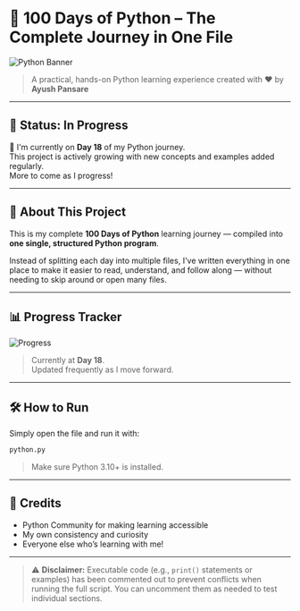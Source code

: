 # 🐍 100 Days of Python – The Complete Journey in One File

![Python Banner](https://1000logos.net/wp-content/uploads/2020/08/Python-Logo.png)

> A practical, hands-on Python learning experience created with ❤️ by **Ayush Pansare**

---

## 🚧 Status: **In Progress**

📌 I'm currently on **Day 18** of my Python journey.  
This project is actively growing with new concepts and examples added regularly.  
More to come as I progress!

---

## 🚀 About This Project

This is my complete **100 Days of Python** learning journey — compiled into **one single, structured Python program**.

Instead of splitting each day into multiple files, I've written everything in one place to make it easier to read, understand, and follow along — without needing to skip around or open many files.

---


## 📊 Progress Tracker

![Progress](https://img.shields.io/badge/Progress-18%25-yellow)

> Currently at **Day 18**.  
Updated frequently as I move forward.

---

## 🛠️ How to Run

Simply open the file and run it with:

```bash
python.py
```

> Make sure Python 3.10+ is installed.

---

## 🙌 Credits

- Python Community for making learning accessible  
- My own consistency and curiosity  
- Everyone else who’s learning with me!

---

> ⚠️ **Disclaimer:** Executable code (e.g., `print()` statements or examples) has been commented out to prevent conflicts when running the full script. You can uncomment them as needed to test individual sections.
